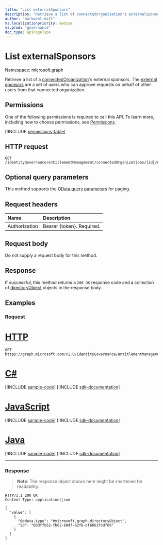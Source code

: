 ```yaml
---
title: "List externalSponsors"
description: "Retrieve a list of connectedOrganization's externalSponsors."
author: "markwahl-msft"
ms.localizationpriority: medium
ms.prod: "governance"
doc_type: apiPageType
---
```

# List externalSponsors

Namespace: microsoft.graph


Retrieve a list of a [connectedOrganization](../resources/connectedorganization.md)'s external sponsors.  The [external sponsors](../resources/externalsponsors.md) are a set of users who can approve requests on behalf of other users from that connected organization.

## Permissions

One of the following permissions is required to call this API. To learn more, including how to choose permissions, see [Permissions](/graph/permissions-reference).

<!-- { "blockType": "permissions", "name": "connectedorganization_list_externalsponsors" } -->
[!INCLUDE [permissions-table](../includes/permissions/connectedorganization-list-externalsponsors-permissions.md)]

## HTTP request

<!-- {
  "blockType": "ignored"
}
-->
``` http
GET /identityGovernance/entitlementManagement/connectedOrganizations/{id}/externalSponsors
```
## Optional query parameters

This method supports the [OData query parameters](/graph/query-parameters) for paging.

## Request headers
|Name|Description|
|:---|:---|
|Authorization|Bearer {token}. Required.|

## Request body
Do not supply a request body for this method.

## Response

If successful, this method returns a `200 OK` response code and a collection of [directoryObject](../resources/directoryobject.md) objects in the response body.

## Examples

### Request

# [HTTP](#tab/http)
<!-- {
  "blockType": "request",
  "name": "list_directoryobject_externalsponsors"
}
-->
``` http
GET https://graph.microsoft.com/v1.0/identityGovernance/entitlementManagement/assignments/{accessPackageAssignmentId}/target/connectedOrganization/externalSponsors
```

# [C#](#tab/csharp)
[!INCLUDE [sample-code](../includes/snippets/csharp/list-directoryobject-externalsponsors-csharp-snippets.md)]
[!INCLUDE [sdk-documentation](../includes/snippets/snippets-sdk-documentation-link.md)]

# [JavaScript](#tab/javascript)
[!INCLUDE [sample-code](../includes/snippets/javascript/list-directoryobject-externalsponsors-javascript-snippets.md)]
[!INCLUDE [sdk-documentation](../includes/snippets/snippets-sdk-documentation-link.md)]

# [Java](#tab/java)
[!INCLUDE [sample-code](../includes/snippets/java/list-directoryobject-externalsponsors-java-snippets.md)]
[!INCLUDE [sdk-documentation](../includes/snippets/snippets-sdk-documentation-link.md)]

---



### Response
>**Note:** The response object shown here might be shortened for readability.
<!-- {
  "blockType": "response",
  "truncated": true,
  "@odata.type": "Collection(microsoft.graph.directoryObject)"
}
-->
``` http
HTTP/1.1 200 OK
Content-Type: application/json

{
  "value": [
    {
      "@odata.type": "#microsoft.graph.directoryObject",
      "id": "60dffb62-fb62-60df-62fb-df6062fbdf60"
    }
  ]
}
```



